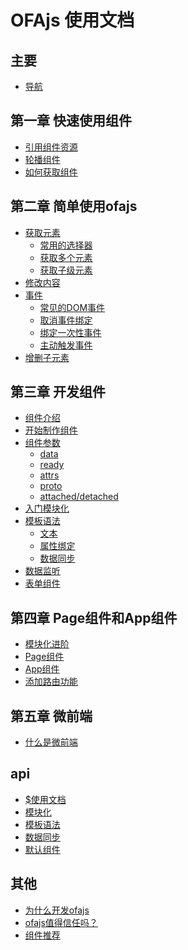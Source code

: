 # OFAjs 使用文档

## 主要
* [导航](docs/guide.md)

## 第一章 快速使用组件
* [引用组件资源](docs/chapter1/guide.md)
* [轮播组件](docs/chapter1/smpl.md)
* [如何获取组件](docs/chapter1/howtoget.md)

## 第二章 简单使用ofajs
* [获取元素](docs/chapter2/getEle.md)
    * [常用的选择器](docs/chapter2/selector.md)
    * [获取多个元素](docs/chapter2/getAllEle.md)
    * [获取子级元素](docs/chapter2/getChildEle.md)
* [修改内容](docs/chapter2/content.md)
* [事件](docs/chapter2/bindEvent.md)
    * [常见的DOM事件](docs/chapter2/commonEvent.md)
    * [取消事件绑定](docs/chapter2/unbindEvent.md)
    * [绑定一次性事件](docs/chapter2/onceEvent.md)
    * [主动触发事件](docs/chapter2/triggerEvent.md)
* [增删子元素](docs/chapter2/modifyChilds.md)

## 第三章 开发组件
* [组件介绍](docs/chapter3/introduce.md)
* [开始制作组件](docs/chapter3/init.md)
* [组件参数](docs/chapter3/comp_option.md)
    * [data](docs/chapter3/comp_option_data.md)
    * [ready](docs/chapter3/comp_option_ready.md)
    * [attrs](docs/chapter3/comp_option_attrs.md)
    * [proto](docs/chapter3/comp_option_proto.md)
    * [attached/detached](docs/chapter3/comp_option_attached.md)
* [入门模块化]()
* [模板语法]()
    * [文本]()
    * [属性绑定]()
    * [数据同步]()
* [数据监听]()
* [表单组件]()

## 第四章 Page组件和App组件
* [模块化进阶]()
* [Page组件]()
* [App组件]()
* [添加路由功能]()

## 第五章 微前端
* [什么是微前端]()

## api
* [$使用文档](docs/other/xhear_docs.md)
* [模块化]()
* [模板语法]()
* [数据同步]()
* [默认组件]()

## 其他
* [为什么开发ofajs](docs/other/why_create_ofajs.md)
* [ofajs值得信任吗？](docs/other/believe_in_ofajs.md)
* [组件推荐](docs/other/comp_recom.md)
    <!-- * [辅助开发型组件]()
        * [文档型组件]()
        * [调试型组件]()
    * [应用组件推荐]() -->